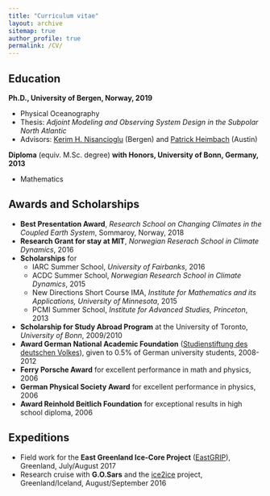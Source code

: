 ```yaml
---
title: "Curriculum vitae"
layout: archive
sitemap: true
author_profile: true
permalink: /CV/
---
```


## Education

**Ph.D., University of Bergen, Norway, 2019**
- Physical Oceanography
- Thesis: _Adjoint Modeling and Observing System Design in the Subpolar North Atlantic_
- Advisors: [Kerim H. Nisancioglu](https://kerim.w.uib.no/) (Bergen) and [Patrick Heimbach](https://heimbach.wordpress.com/) (Austin)

**Diploma** (equiv. M.Sc. degree) **with Honors, University of Bonn, Germany, 2013**
- Mathematics

## Awards and Scholarships ###

- **Best Presentation Award**, *Research School on Changing Climates in the Coupled Earth System*, Sommaroy, Norway, 2018
- **Research Grant for stay at MIT**, *Norwegian Reserach School in Climate Dynamics*, 2016
- **Scholarships** for
    - IARC Summer School, *University of Fairbanks*, 2016
    - ACDC Summer School, *Norwegian Research School in Climate Dynamics*, 2015
    - New Directions Short Course IMA, *Institute for Mathematics and its Applications, University of Minnesota*, 2015
    - PCMI Summer School, *Institute for Advanced Studies, Princeton*, 2013
- **Scholarship for Study Abroad Program** at the University of Toronto, *University of Bonn*, 2009/2010
- **Award German National Academic Foundation** ([Studienstiftung des deutschen Volkes](https://www.studienstiftung.de/en/leitbild/)), given to 0.5% of German university students, 2008-2012
- **Ferry Porsche Award** for excellent performance in math and physics, 2006
- **German Physical Society Award** for excellent performance in physics, 2006
- **Award Reinhold Beitlich Foundation** for exceptional results in high school diploma, 2006

## Expeditions

- Field work for the **East Greenland Ice-Core Project** ([EastGRIP](https://eastgrip.org/)), Greenland, July/August 2017
- Research cruise with **G.O.Sars** and the [ice2ice](https://ice2ice.w.uib.no/) project, Greenland/Iceland, August/September 2016

